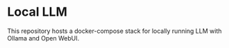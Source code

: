 # Local LLM

This repository hosts a docker-compose stack for locally running LLM with Ollama
and Open WebUI.
